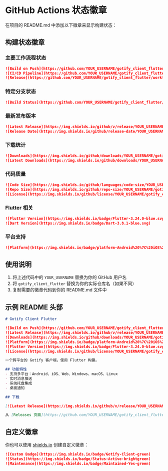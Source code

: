 # GitHub Actions 状态徽章

在项目的 README.md 中添加以下徽章来显示构建状态：

## 构建状态徽章

### 主要工作流程状态
```markdown
![Build on Push](https://github.com/YOUR_USERNAME/gotify_client_flutter/workflows/Build%20on%20Push/badge.svg)
![CI/CD Pipeline](https://github.com/YOUR_USERNAME/gotify_client_flutter/workflows/CI%2FCD%20Pipeline/badge.svg)
![Release](https://github.com/YOUR_USERNAME/gotify_client_flutter/workflows/Release/badge.svg)
```

### 特定分支状态
```markdown
![Build Status](https://github.com/YOUR_USERNAME/gotify_client_flutter/workflows/Build%20on%20Push/badge.svg?branch=main)
```

### 最新发布版本
```markdown
![Latest Release](https://img.shields.io/github/v/release/YOUR_USERNAME/gotify_client_flutter)
![Release Date](https://img.shields.io/github/release-date/YOUR_USERNAME/gotify_client_flutter)
```

### 下载统计
```markdown
![Downloads](https://img.shields.io/github/downloads/YOUR_USERNAME/gotify_client_flutter/total)
![Latest Downloads](https://img.shields.io/github/downloads/YOUR_USERNAME/gotify_client_flutter/latest/total)
```

### 代码质量
```markdown
![Code Size](https://img.shields.io/github/languages/code-size/YOUR_USERNAME/gotify_client_flutter)
![Repo Size](https://img.shields.io/github/repo-size/YOUR_USERNAME/gotify_client_flutter)
![License](https://img.shields.io/github/license/YOUR_USERNAME/gotify_client_flutter)
```

### Flutter 相关
```markdown
![Flutter Version](https://img.shields.io/badge/Flutter-3.24.0-blue.svg)
![Dart Version](https://img.shields.io/badge/Dart-3.8.1-blue.svg)
```

### 平台支持
```markdown
![Platform](https://img.shields.io/badge/platform-Android%20%7C%20iOS%20%7C%20Web%20%7C%20Windows%20%7C%20macOS%20%7C%20Linux-lightgrey)
```

## 使用说明

1. 将上述代码中的 `YOUR_USERNAME` 替换为你的 GitHub 用户名
2. 将 `gotify_client_flutter` 替换为你的实际仓库名（如果不同）
3. 复制需要的徽章代码到你的 README.md 文件中

## 示例 README 头部

```markdown
# Gotify Client Flutter

![Build on Push](https://github.com/YOUR_USERNAME/gotify_client_flutter/workflows/Build%20on%20Push/badge.svg)
![Latest Release](https://img.shields.io/github/v/release/YOUR_USERNAME/gotify_client_flutter)
![Downloads](https://img.shields.io/github/downloads/YOUR_USERNAME/gotify_client_flutter/total)
![Platform](https://img.shields.io/badge/platform-Android%20%7C%20iOS%20%7C%20Web%20%7C%20Windows%20%7C%20macOS%20%7C%20Linux-lightgrey)
![Flutter Version](https://img.shields.io/badge/Flutter-3.24.0-blue.svg)
![License](https://img.shields.io/github/license/YOUR_USERNAME/gotify_client_flutter)

一个跨平台的 Gotify 客户端，使用 Flutter 构建。

## 功能特性
- 支持多平台：Android、iOS、Web、Windows、macOS、Linux
- 实时消息推送
- 系统托盘集成
- 桌面通知

## 下载

[![Latest Release](https://img.shields.io/github/v/release/YOUR_USERNAME/gotify_client_flutter)](https://github.com/YOUR_USERNAME/gotify_client_flutter/releases/latest)

从 [Releases 页面](https://github.com/YOUR_USERNAME/gotify_client_flutter/releases) 下载适合你平台的版本。
```

## 自定义徽章

你也可以使用 [shields.io](https://shields.io/) 创建自定义徽章：

```markdown
![Custom Badge](https://img.shields.io/badge/Gotify-Client-green)
![Status](https://img.shields.io/badge/Status-Active-brightgreen)
![Maintenance](https://img.shields.io/badge/Maintained-Yes-green)
```